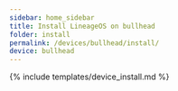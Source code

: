```yaml
---
sidebar: home_sidebar
title: Install LineageOS on bullhead
folder: install
permalink: /devices/bullhead/install/
device: bullhead
---
```

{% include templates/device_install.md %}
